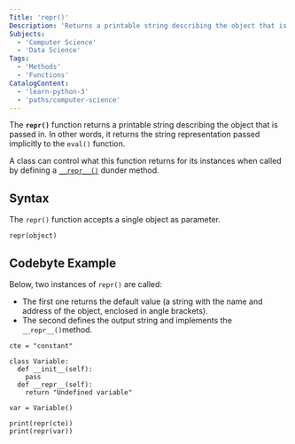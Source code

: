 ```yaml
---
Title: 'repr()'
Description: 'Returns a printable string describing the object that is passed in.'
Subjects:
  - 'Computer Science'
  - 'Data Science'
Tags:
  - 'Methods'
  - 'Functions'
CatalogContent:
  - 'learn-python-3'
  - 'paths/computer-science'
---
```


The **`repr()`** function returns a printable string describing the object that is passed in. In other words, it returns the string representation passed implicitly to the `eval()` function.

A class can control what this function returns for its instances when called by defining a [`__repr__()`](https://www.codecademy.com/resources/docs/python/dunder-methods/repr) dunder method.

## Syntax

The `repr()` function accepts a single object as parameter. 

```pseudo
repr(object)
```

## Codebyte Example

Below, two instances of `repr()` are called:

- The first one returns the default value (a string with the name and address of the object, enclosed in angle brackets).
- The second defines the output string and implements the `__repr__()`method.

```codebyte/python
cte = "constant"

class Variable:
  def __init__(self):
    pass
  def __repr__(self):
    return "Undefined variable"
    
var = Variable()

print(repr(cte))
print(repr(var))
```
